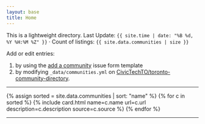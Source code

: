 ```yaml
---
layout: base
title: Home
---
```


<p>This is a lightweight directory. Last Update: <code>{{ site.time | date: "%B %d, %Y %H:%M %Z" }}</code> · Count of listings: <code>{{ site.data.communities | size }}</code></p>

<p>Add or edit entries:</p>
<ol>
<li>by using the <a href="https://github.com/CivicTechTO/toronto-community-directory/issues/new?template=add_community.yml
">add a community</a> issue form template</li>
<li>by modifying <code>_data/communities.yml</code> on <a href="https://github.com/CivicTechTO/toronto-community-directory">CivicTechTO/toronto-community-directory</a>.</li>
</ol>

<hr/>

<div class="grid-upgrade">
  {% assign sorted = site.data.communities | sort: "name" %}
  {% for c in sorted %}
    {% include card.html name=c.name url=c.url description=c.description source=c.source %}
  {% endfor %}
</div>

<hr/>
